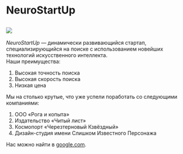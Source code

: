 # NeuroStartUp
## ![](https://netology-code.github.io/git-homeworks/introduction/assets/logo.png)
*NeuroStartUp* — динамически развивающийся стартап, специализирующийся на поиске с использованием новейших технологий искусственного интеллекта.<br>
Наши преимущества:<br>
1. Высокая точность поиска<br>
2. Высокая скорость поиска<br>
3. Низкая цена<br>

Мы на столько крутые, что уже успели поработать со следующими компаниями:<br>

   1. ООО «Рога и копыта»<br>
   2. Издательство «Читый лист»<br>
   3. Космопорт «Черезтерновый Кзвёздный»<br>
   4. Дизайн-студия имени Слишком Известного Персонажа<br>

Нас можно найти в [google.com](https://google.com/).
